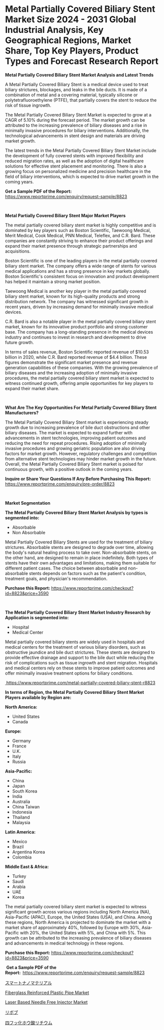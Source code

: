 <p><h1>Metal Partially Covered Biliary Stent Market Size 2024 - 2031 Global Industrial Analysis, Key Geographical Regions, Market Share, Top Key Players, Product Types and Forecast Research Report</h1></p><p><strong>Metal Partially Covered Biliary Stent Market Analysis and Latest Trends</strong></p>
<p><p>A Metal Partially Covered Biliary Stent is a medical device used to treat biliary strictures, blockages, and leaks in the bile ducts. It is made of a combination of metal and a covering material, typically silicone or polytetrafluoroethylene (PTFE), that partially covers the stent to reduce the risk of tissue ingrowth.</p><p>The Metal Partially Covered Biliary Stent Market is expected to grow at a CAGR of 5.10% during the forecast period. The market growth can be attributed to the increasing prevalence of biliary diseases and a rise in minimally invasive procedures for biliary interventions. Additionally, the technological advancements in stent design and materials are driving market growth.</p><p>The latest trends in the Metal Partially Covered Biliary Stent Market include the development of fully covered stents with improved flexibility and reduced migration rates, as well as the adoption of digital healthcare solutions for effective stent placement and monitoring. There is also a growing focus on personalized medicine and precision healthcare in the field of biliary interventions, which is expected to drive market growth in the coming years.</p></p>
<p><strong>Get a Sample PDF of the Report:&nbsp;</strong> <a href="https://www.reportprime.com/enquiry/request-sample/8823">https://www.reportprime.com/enquiry/request-sample/8823</a></p>
<p>&nbsp;</p>
<p><strong>Metal Partially Covered Biliary Stent Major Market Players</strong></p>
<p><p>The metal partially covered biliary stent market is highly competitive and is dominated by key players such as Boston Scientific, Taewoong Medical, Merit Medical, Cook Medical, PNN Medical, Teleflex, and C.R. Bard. These companies are constantly striving to enhance their product offerings and expand their market presence through strategic partnerships and acquisitions.</p><p>Boston Scientific is one of the leading players in the metal partially covered biliary stent market. The company offers a wide range of stents for various medical applications and has a strong presence in key markets globally. Boston Scientific's consistent focus on innovation and product development has helped it maintain a strong market position.</p><p>Taewoong Medical is another key player in the metal partially covered biliary stent market, known for its high-quality products and strong distribution network. The company has witnessed significant growth in recent years, driven by increasing demand for minimally invasive medical devices.</p><p>C.R. Bard is also a notable player in the metal partially covered biliary stent market, known for its innovative product portfolio and strong customer base. The company has a long-standing presence in the medical devices industry and continues to invest in research and development to drive future growth.</p><p>In terms of sales revenue, Boston Scientific reported revenue of $10.53 billion in 2020, while C.R. Bard reported revenue of $4.4 billion. These figures demonstrate the significant market presence and revenue generation capabilities of these companies. With the growing prevalence of biliary diseases and the increasing adoption of minimally invasive procedures, the metal partially covered biliary stent market is expected to witness continued growth, offering ample opportunities for key players to expand their market share.</p></p>
<p>&nbsp;</p>
<p><strong>What Are The Key Opportunities For Metal Partially Covered Biliary Stent Manufacturers?</strong></p>
<p><p>The Metal Partially Covered Biliary Stent market is experiencing steady growth due to increasing prevalence of bile duct obstructions and other biliary diseases. The market is expected to expand further with advancements in stent technologies, improving patient outcomes and reducing the need for repeat procedures. Rising adoption of minimally invasive procedures and growing geriatric population are also driving factors for market growth. However, regulatory challenges and competition from alternative stent technologies may hinder market growth in the future. Overall, the Metal Partially Covered Biliary Stent market is poised for continuous growth, with a positive outlook in the coming years.</p></p>
<p><strong>Inquire or Share Your Questions If Any Before Purchasing This Report:</strong> <a href="https://www.reportprime.com/enquiry/pre-order/8823">https://www.reportprime.com/enquiry/pre-order/8823</a></p>
<p>&nbsp;</p>
<p><strong>Market Segmentation</strong></p>
<p><strong>The Metal Partially Covered Biliary Stent Market Analysis by types is segmented into:</strong></p>
<p><ul><li>Absorbable</li><li>Non Absorbable</li></ul></p>
<p><p>Metal Partially Covered Biliary Stents are used for the treatment of biliary strictures. Absorbable stents are designed to degrade over time, allowing the body's natural healing process to take over. Non-absorbable stents, on the other hand, are designed to remain in place indefinitely. Both types of stents have their own advantages and limitations, making them suitable for different patient cases. The choice between absorbable and non-absorbable stents depends on factors such as the patient's condition, treatment goals, and physician's recommendation.</p></p>
<p><strong>Purchase this Report:&nbsp;</strong><a href="https://www.reportprime.com/checkout?id=8823&price=3590">https://www.reportprime.com/checkout?id=8823&price=3590</a></p>
<p>&nbsp;</p>
<p><strong>The Metal Partially Covered Biliary Stent Market Industry Research by Application is segmented into:</strong></p>
<p><ul><li>Hospital</li><li>Medical Center</li></ul></p>
<p><p>Metal partially covered biliary stents are widely used in hospitals and medical centers for the treatment of various biliary disorders, such as obstructive jaundice and bile duct strictures. These stents are designed to provide effective drainage and support to the bile duct while reducing the risk of complications such as tissue ingrowth and stent migration. Hospitals and medical centers rely on these stents to improve patient outcomes and offer minimally invasive treatment options for biliary conditions.</p></p>
<p><a href="https://www.reportprime.com/metal-partially-covered-biliary-stent-r8823">&nbsp;https://www.reportprime.com/metal-partially-covered-biliary-stent-r8823</a></p>
<p><strong>In terms of Region, the Metal Partially Covered Biliary Stent Market Players available by Region are:</strong></p>
<p>
    <p> <strong> North America: </strong>
        <ul>
            <li>United States</li>
            <li>Canada</li>
        </ul>
        </p> 
    <p> <strong> Europe: </strong>
        <ul>
            <li>Germany</li>
            <li>France</li>
            <li>U.K.</li>
            <li>Italy</li>
            <li>Russia</li>
        </ul>
        </p> 
    <p> <strong> Asia-Pacific: </strong>
        <ul>
            <li>China</li>
            <li>Japan</li>
            <li>South Korea</li>
            <li>India</li>
            <li>Australia</li>
            <li>China Taiwan</li>
            <li>Indonesia</li>
            <li>Thailand</li>
            <li>Malaysia</li>
        </ul>
        </p> 
    <p> <strong> Latin America: </strong>
        <ul>
            <li>Mexico</li>
            <li>Brazil</li>
            <li>Argentina Korea</li>
            <li>Colombia</li>
        </ul>
        </p> 
    <p> <strong> Middle East & Africa: </strong>
        <ul>
            <li>Turkey</li>
            <li>Saudi</li>
            <li>Arabia</li>
            <li>UAE</li>
            <li>Korea</li>
        </ul>
    </p>
    </p>
<p><p>The metal partially covered biliary stent market is expected to witness significant growth across various regions including North America (NA), Asia-Pacific (APAC), Europe, the United States (USA), and China. Among these regions, North America is projected to dominate the market with a market share of approximately 40%, followed by Europe with 30%, Asia-Pacific with 20%, the United States with 5%, and China with 5%. This growth can be attributed to the increasing prevalence of biliary diseases and advancements in medical technology in these regions.</p></p>
<p><strong>Purchase this Report: </strong><a href="https://www.reportprime.com/checkout?id=8823&price=3590">https://www.reportprime.com/checkout?id=8823&price=3590</a></p>
<p>&nbsp;<strong>Get a Sample PDF of the Report:&nbsp;&nbsp;</strong><a href="https://www.reportprime.com/enquiry/request-sample/8823">https://www.reportprime.com/enquiry/request-sample/8823</a></p>
<p><strong></strong></p>
<p><p><a href="https://medium.com/@lonnierami89675202/%E3%82%B9%E3%83%9E%E3%83%BC%E3%83%88%E3%83%8A%E3%83%8E%E6%9D%90%E6%96%99%E5%B8%82%E5%A0%B4%E3%83%A1%E3%83%88%E3%83%AA%E3%82%AF%E3%82%B9%E3%81%AE%E3%83%87%E3%82%B3%E3%83%BC%E3%83%87%E3%82%A3%E3%83%B3%E3%82%B0-%E5%B8%82%E5%A0%B4%E3%82%B7%E3%82%A7%E3%82%A2-%E3%83%88%E3%83%AC%E3%83%B3%E3%83%89-%E6%88%90%E9%95%B7%E3%83%91%E3%82%BF%E3%83%BC%E3%83%B3-79041974e703">スマートナノマテリアル</a></p><p><a href="https://issuu.com/reportprime-2/docs/fiberglass-reinforced-plastic-pipe-market-size-203">Fiberglass Reinforced Plastic Pipe Market</a></p><p><a href="https://github.com/ashepherd82/Market-Research-Report-List-4/blob/main/laser-based-needle-free-injector-market.md">Laser Based Needle Free Injector Market</a></p><p><a href="https://github.com/ycmtqqhvk3273/Market-Research-Report-List-1/blob/main/229878523170.md">リボブ</a></p><p><a href="https://github.com/mathieurico66/Market-Research-Report-List-1/blob/main/505081123171.md">四フッ化ホウ酸リチウム</a></p></p>
